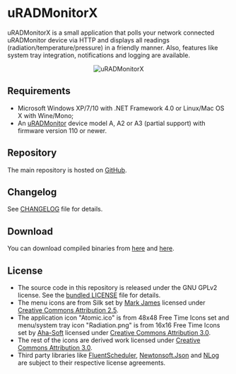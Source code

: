 # uRADMonitorX

uRADMonitorX is a small application that polls your network connected uRADMonitor device via HTTP and displays all readings (radiation/temperature/pressure) in a friendly manner. Also, features like system tray integration, notifications and logging are available.

<p align="center"><img src="https://raw.github.com/cristianst85/uRADMonitorX/master/uRADMonitorX.png" alt="uRADMonitorX" /></p>

## Requirements

- Microsoft Windows XP/7/10 with .NET Framework 4.0 or Linux/Mac OS X with Wine/Mono;
- An [uRADMonitor](http://www.uradmonitor.com/) device model A, A2 or A3 (partial support) with firmware version 110 or newer.

## Repository

The main repository is hosted on [GitHub](https://github.com/cristianst85/uRADMonitorX).

## Changelog

See [CHANGELOG](https://github.com/cristianst85/uRADMonitorX/blob/master/CHANGELOG.md) file for details.

## Download

You can download compiled binaries from [here](http://www.disruptivesoftware.ro/projects/uRADMonitorX/) and [here](https://github.com/cristianst85/uRADMonitorX/releases).

## License

* The source code in this repository is released under the GNU GPLv2 license. See the [bundled LICENSE](https://github.com/cristianst85/uRADMonitorX/blob/master/LICENSE) file for details.
* The menu icons are from Silk set by [Mark James](http://www.famfamfam.com/lab/icons/silk/) licensed under [Creative Commons Attribution 2.5](http://creativecommons.org/licenses/by/2.5/).
* The application icon "Atomic.ico" is from 48x48 Free Time Icons set and menu/system tray icon "Radiation.png" is from 16x16 Free Time Icons set by [Aha-Soft](http://www.aha-soft.com/) licensed under [Creative Commons Attribution 3.0](http://creativecommons.org/licenses/by/3.0/).
* The rest of the icons are derived work licensed under [Creative Commons Attribution 3.0](http://creativecommons.org/licenses/by/3.0/).
* Third party libraries like [FluentScheduler](https://github.com/fluentscheduler/FluentScheduler), [Newtonsoft.Json](https://github.com/JamesNK/Newtonsoft.Json) and [NLog](http://nlog-project.org/) are subject to their respective license agreements.

